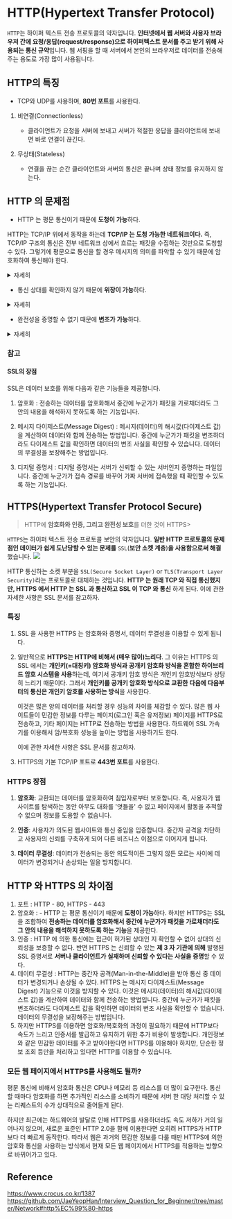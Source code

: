# **HTTP**(Hypertext Transfer Protocol)

  

`HTTP`는 하이퍼 텍스트 전송 프로토콜의 약자입니다. **인터넷에서 웹 서버와 사용자 브라우저 간에 요청/응답(request/response)으로 하이퍼텍스트 문서를 주고 받기 위해 사용되는 통신 규약**입니다. 웹 서핑을 할 때 서버에서 본인의 브라우저로 데이터를 전송해 주는 용도로 가장 많이 사용됩니다.

## HTTP의 특징

-   TCP와 UDP를 사용하며,  **80번 포트**를 사용한다.

1.  비연결(Connectionless)
    
    -   클라이언트가 요청을 서버에 보내고 서버가 적절한 응답을 클라이언트에 보내면 바로 연결이 끊긴다.

2.  무상태(Stateless)
    
    -   연결을 끊는 순간 클라이언트와 서버의 통신은 끝나며 상태 정보를 유지하지 않는다.
  

## **HTTP 의 문제점**

- HTTP 는 평문 통신이기 때문에 **도청이 가능**하다.

HTTP는 TCP/IP 위에서 동작을 하는데 **TCP/IP 는 도청 가능한 네트워크이다.** 즉, TCP/IP 구조의 통신은 전부 네트워크 상에서 흐르는 패킷을 수집하는 것만으로 도청할 수 있다. 그렇기에 평문으로 통신을 할 경우 메시지의 의미를 파악할 수 있기 때문에 암호화하여 통신해야 한다.

<details>
<summary>자세히</summary>
<div markdown="1">       

< **보완 방법 >**

1. **통신 자체를 암호화**. `SSL(Secure Socket Layer)` or `TLS(Transport Layer Security)`라는 **다른 프로토콜을 조합**함으로써 **HTTP 의 통신 내용을 암호화**할 수 있다. **SSL 을 조합한 HTTP** 를 `HTTPS(HTTP Secure)` or `HTTP over SSL`이라고 부른다. **전송하는 데이터를 암호화해서 중간에 누군가가 패킷을 가로채더라도 그 안의 내용을 해석하지 못하도록 하는 기능**입니다. 암호화해서 전송하면 받은 측에서는 그 암호를 해독하여 출력하는 추가처리가 필요하다.


</div>
</details>


- 통신 상대를 확인하지 않기 때문에 **위장이 가능**하다.

<details>
<summary>자세히</summary>
<div markdown="1">       

HTTP 에 의한 통신에는 상대가 누구인지 확인하는 처리가 없기 때문에 **누구든지 리퀘스트를 보낼 수 있다**. IP 주소나 포트 등에서 그 웹 서버에 액세스 제한이 없는 경우 리퀘스트가 오면 상대가 누구든지 무언가의 리스폰스를 반환한다. 이러한 특징은 여러 문제점을 유발한다.

1. 리퀘스트를 보낸 곳의 웹 서버가 원래 의도한 리스폰스를 보내야 하는 웹 서버인지를 확인할 수 없다.

2. 리스폰스를 반환한 곳의 클라이언트가 원래 의도한 리퀘스트를 보낸 클라이언트인지를 확인할 수 없다.

3. 통신하고 있는 상대가 접근이 허가된 상대인지를 확인할 수 없다.

4. 어디에서 누가 리퀘스트 했는지 확인할 수 없다.

5. 의미없는 리퀘스트도 수신한다. —> DoS 공격을 방지할 수 없다.

< **보완 방법 >**

`SSL`로 **상대를 확인**할 수 있다. SSL 은 상대를 확인하는 수단으로 **증명서** 를 제공하고 있다. 증명서는 신뢰할 수 있는 **제 3 자 기관에 의해** 발행되는 것이기 때문에 **서버나 클라이언트가 실재하며 신뢰할 수 있다는 사실을 증명**한다. 이 증명서를 이용함으로써 **통신 상대가 내가 통신하고자 하는 서버임을 나타내고 이용자는 개인 정보 누설 등의 위험성이 줄어들게 된다.** 한 가지 이점을 더 꼽자면 클라이언트는 이 증명서로 본인 확인을 하고 웹 사이트 인증에서도 이용할 수 있다.

</div>
</details>


- 완전성을 증명할 수 없기 때문에 **변조가 가능**하다.

<details>
<summary>자세히</summary>
<div markdown="1">       

여기서 **완전성**이란 **정보의 정확성** 을 의미한다. 서버 또는 클라이언트에서 수신한 내용이 송신측에서 보낸 내용과 일치한다라는 것을 보장할 수 없는 것이다. 리퀘스트나 리스폰스가 발신된 후에 상대가 수신하는 사이에 누군가에 의해 변조되더라도 이 사실을 알 수 없다. 이와 같이 공격자가 도중에 리퀘스트나 리스폰스를 빼앗아 변조하는 공격을 **중간자 공격(Man-in-the-Middle)**이라고 부른다.

< **보완 방법 >**

`MD5`, `SHA-1` 등의 해시 값을 확인하는 방법과 파일의 디지털 서명을 확인하는 방법이 존재하지만 확실히 확인할 수 있는 것은 아니다. 확실히 방지하기 위해서는 `HTTPS`를 사용해야 한다. 왜냐하면 **SSL 에는 인증이나 암호화, 그리고 다이제스트 기능을 제공**하고 있기 때문이다.

</div>
</details>


### 참고
#### SSL의 장점

SSL은 데이터 보호를 위해 다음과 같은 기능들을 제공합니다.

  
1. 암호화
	: 전송하는 데이터를 암호화해서 중간에 누군가가 패킷을 가로채더라도 그 안의 내용을 해석하지 못하도록 하는 기능입니다.

2. 메시지 다이제스트(Message Digest)
	: 메시지(데이터)의 해시값(다이제스트 값)을 계산하여 데이터와 함께 전송하는 방법입니다. 중간에 누군가가 패킷을 변조하더라도 다이제스트 값을 확인하면 데이터의 변조 사실을 확인할 수 있습니다. 데이터의 무결성을 보장해주는 방법입니다.

3. 디지털 증명서
	: 디지털 증명서는 서버가 신뢰할 수 있는 서버인지 증명하는 파일입니다. 중간에 누군가가 접속 경로를 바꾸어 가짜 서버에 접속했을 때 확인할 수 있도록 하는 기능입니다.
	

## **HTTPS**(Hypertext Transfer Protocol Secure)

> HTTP에 **암호화와 인증, 그리고 완전성 보호**를 더한 것이 HTTPS>

`HTTPS`는 하이퍼 텍스트 전송 프로토콜 보안의 약자입니다. **일반 HTTP 프로토콜의 문제점인 데이터가 쉽게 도난당할 수 있는 문제를** `SSL`(**보안 소켓 계층**)**을 사용함으로써 해결**했습니다. 
![](https://cheapsslsecurity.com/blog/wp-content/uploads/2021/03/http-vs-https-comparison-diagram2.png)

HTTP 통신하는 소켓 부분을 `SSL(Secure Socket Layer)` or `TLS(Transport Layer Security)`라는 프로토콜로 대체하는 것입니다. **HTTP 는 원래 TCP 와 직접 통신했지만, HTTPS 에서 HTTP 는 SSL 과 통신하고 SSL 이 TCP 와 통신** 하게 된다.  이에 관한 자세한 사항은 SSL 문서를 참고하자.

### 특징

1. SSL 을 사용한 HTTPS 는 암호화와 증명서, 데이터 무결성을 이용할 수 있게 됩니다.

2. 일반적으로 **HTTPS는 HTTP에 비해서 (매우 많이)느리다**. 
그 이유는 HTTPS 의 SSL 에서는 **개인키(=대칭키) 암호화 방식과 공개키 암호화 방식을 혼합한 하이브리드 암호 시스템을 사용**하는데, 여기서 공개키 암호 방식은 개인키 암호방식보다 상당히 느리기 때문이다. 그래서  **개인키를 공개키 암호화 방식으로 교환한 다음에 다음부터의 통신은 개인키 암호를 사용하는 방식**을 사용한다.
  
	이것은 많은 양의 데이터를 처리할 경우 성능의 차이를 체감할 수 있다. 많은 웹 사이트들이 민감한 정보를 다루는 페이지(로그인 혹은 유저정보) 페이지를 HTTPS로 전송하고, 기타 페이지는 HTTP로 전송하는 방법을 사용한다. 하드웨어 SSL 가속기를 이용해서 암/복호화 성능을 높이는 방법을 사용하기도 한다.  
	
	이에 관한 자세한 사항은 SSL 문서를 참고하자.

3.  HTTPS의 기본 TCP/IP 포트로  **443번 포트**를 사용한다.
  

### **HTTPS 장점**

  
1.  **암호화**: 교환되는 데이터를 암호화하여 침입자로부터 보호합니다. 즉, 사용자가 웹사이트를 탐색하는 동안 아무도 대화를 '엿들을' 수 없고 페이지에서 활동을 추적할 수 없으며 정보를 도용할 수 없습니다.

2.  **인증**: 사용자가 의도된 웹사이트와 통신 중임을 입증합니다. 중간자 공격을 차단하고 사용자의 신뢰를 구축하게 되어 다른 비즈니스 이점으로 이어지게 됩니다.

3.  **데이터 무결성**: 데이터가 전송되는 동안 의도적이든 그렇지 않든 모르는 사이에 데이터가 변경되거나 손상되는 일을 방지합니다.

## HTTP 와 HTTPS 의 차이점

1. 포트 : HTTP - 80, HTTPS - 443
2. 암호화 : -   HTTP 는 평문 통신이기 때문에  **도청이 가능**하다. 하지만 HTTPS는 SSL을 조합하여 **전송하는 데이터를 암호화해서 중간에 누군가가 패킷을 가로채더라도 그 안의 내용을 해석하지 못하도록 하는 기능**을 제공한다.
3. 인증 : HTTP 에 의한 통신에는 접근이 허가된 상대인 지 확인할 수 없어 상대의 신뢰성을 보증할 수 없다. 반면 HTTPS 는 신뢰할 수 있는 **제 3 자 기관에 의해** 발행된 SSL 증명서로 **서버나 클라이언트가 실재하며 신뢰할 수 있다는 사실을 증명**할 수 있다.
4. 데이터 무결성 : HTTP는 중간자 공격(Man-in-the-Middle)을 받아 통신 중 데이터가 변경되거나 손상될 수 있다. HTTPS 는 메시지 다이제스트(Message Digest) 기능으로 이것을 방지할 수 있다. 이것은 메시지(데이터)의 해시값(다이제스트 값)을 계산하여 데이터와 함께 전송하는 방법입니다. 중간에 누군가가 패킷을 변조하더라도 다이제스트 값을 확인하면 데이터의 변조 사실을 확인할 수 있습니다. 데이터의 무결성을 보장해주는 방법입니다.
5. 하지만 HTTPS를 이용하면 암호화/복호화의 과정이 필요하기 때문에 HTTP보다 속도가 느리고 인증서를 발급하고 유지하기 위한 추가 비용이 발생합니다. 개인정보와 같은 민감한 데이터를 주고 받아야한다면 HTTPS를 이용해야 하지만, 단순한 정보 조회 등만을 처리하고 있다면 HTTP를 이용할 수 있습니다.

### **모든 웹 페이지에서 HTTPS를 사용해도 될까?**

평문 통신에 비해서 암호화 통신은 CPU나 메모리 등 리소스를 더 많이 요구한다. 통신할 때마다 암호화를 하면 추가적인 리소스를 소비하기 때문에 서버 한 대당 처리할 수 있는 리퀘스트의 수가 상대적으로 줄어들게 된다.

하지만 최근에는 하드웨어의 발달로 인해 HTTPS를 사용하더라도 속도 저하가 거의 일어나지 않으며, 새로운 표준인 HTTP 2.0을 함께 이용한다면 오히려 HTTPS가 HTTP보다 더 빠르게 동작한다. 따라서 웹은 과거의 민감한 정보를 다룰 때만 HTTPS에 의한 암호화 통신을 사용하는 방식에서 현재 모든 웹 페이지에서 HTTPS를 적용하는 방향으로 바뀌어가고 있다.

## Reference
https://www.crocus.co.kr/1387
https://github.com/JaeYeopHan/Interview_Question_for_Beginner/tree/master/Network#http%EC%99%80-https
